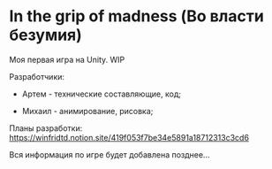 # In the grip of madness (Во власти безумия)
Моя первая игра на Unity. 
WIP

Разработчики:
- Артем - технические составляющие, код; 

- Михаил - анимирование, рисовка;

Планы разработки:
https://winfridtd.notion.site/419f053f7be34e5891a18712313c3cd6

Вся информация по игре будет добавлена позднее...
